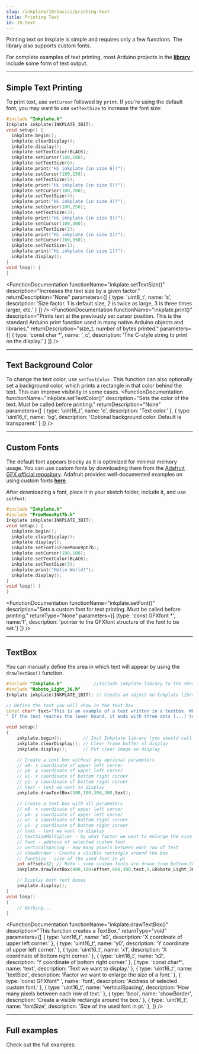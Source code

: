 ```yaml
---
slug: /inkplate/10/basics/printing-text
title: Printing Text
id: 10-text
---
```

Printing text on Inkplate is simple and requires only a few functions. The library also supports custom fonts.

<InfoBox>For complete examples of text printing, most Arduino projects in the [**library**](https://github.com/SolderedElectronics/Inkplate-Arduino-library/tree/master/examples/Inkplate10) include some form of text output.</InfoBox>

---

## Simple Text Printing 

To print text, use `setCursor` followed by `print`. If you're using the default font, you may want to use `setTextSize` to increase the font size: 

```cpp
#include "Inkplate.h"
Inkplate inkplate(INKPLATE_3BIT);
void setup() {
  inkplate.begin();
  inkplate.clearDisplay();
  inkplate.display();
  inkplate.setTextColor(BLACK);
  inkplate.setCursor(100,100);
  inkplate.setTextSize(6);
  inkplate.print("Hi inkplate (in size 6)!");
  inkplate.setCursor(100,150);
  inkplate.setTextSize(5);
  inkplate.print("Hi inkplate (in size 5)!");
  inkplate.setCursor(100,200);
  inkplate.setTextSize(4);
  inkplate.print("Hi inkplate (in size 4)!");
  inkplate.setCursor(100,250);
  inkplate.setTextSize(3);
  inkplate.print("Hi inkplate (in size 3)!");
  inkplate.setCursor(100,300);
  inkplate.setTextSize(2);
  inkplate.print("Hi inkplate (in size 2)!");
  inkplate.setCursor(100,350);
  inkplate.setTextSize(1);
  inkplate.print("Hi inkplate (in size 1)!");
  inkplate.display();
}
void loop() {
}
```

<CenteredImage src="/img/inkplate10/printing_text_sizes.png" alt="Expected output on Inkplate display" caption="Expected output on Inkplate display." width="1000px" />

<FunctionDocumentation
  functionName="inkplate.setTextSize()"
  description="Increases the text size by a given factor."
  returnDescription="None"
  parameters={[ 
    { type: 'uint8_t', name: 's', description: 'Size factor. 1 is default size, 2 is twice as large, 3 is three times larger, etc.' }
  ]}
/>
<FunctionDocumentation
  functionName="inkplate.print()"
  description="Prints text at the previously set cursor position. This is the standard Arduino print function used in many native Arduino objects and libraries."
  returnDescription="size_t, number of bytes printed."
  parameters={[ 
    { type: 'const char *', name: '_c', description: 'The C-style string to print on the display.' }
  ]}
/>

---

## Text Background Color

To change the text color, use `setTextColor`. This function can also optionally set a background color, which prints a rectangle in that color behind the text. This can improve visibility in some cases.
<FunctionDocumentation
  functionName="inkplate.setTextColor()"
  description="Sets the color of the text. Must be called before printing."
  returnDescription="None"
  parameters={[ 
    { type: 'uint16_t', name: 'c', description: 'Text color.' },
    { type: 'uint16_t', name: 'bg', description: 'Optional background color. Default is transparent.' }
  ]}
/>

---

## Custom Fonts

The default font appears blocky as it is optimized for minimal memory usage. You can use custom fonts by downloading them from the [Adafruit GFX official repository](https://github.com/adafruit/Adafruit-GFX-Library/tree/master/Fonts). Adafruit provides well-documented examples on using custom fonts [**here**](https://learn.adafruit.com/adafruit-gfx-graphics-library/using-fonts). 

After downloading a font, place it in your sketch folder, include it, and use `setFont`:

```cpp
#include "Inkplate.h"
#include "FreeMono9pt7b.h"
Inkplate inkplate(INKPLATE_3BIT);
void setup() {
  inkplate.begin();
  inkplate.clearDisplay();
  inkplate.display();
  inkplate.setFont(&FreeMono9pt7b);
  inkplate.setCursor(100,100);
  inkplate.setTextColor(BLACK);
  inkplate.setTextSize(3);
  inkplate.print("Hello World!");
  inkplate.display();
}
void loop() {
}
```

<CenteredImage src="/img/inkplate10/printing_text_custom_font.png" alt="Expected output on Inkplate display" caption="Expected output on Inkplate display." width="1000px" />

<FunctionDocumentation
  functionName="inkplate.setFont()"
  description="Sets a custom font for text printing. Must be called before printing."
  returnType="None"
  parameters={[
    {type: 'const GFXfont *', name:'f', description: 'pointer to the GFXfont structure of the font to be set.'}
  ]}
/>


---

## TextBox

You can manually define the area in which text will appear by using the `drawTextBox()` function.

```cpp
#include "Inkplate.h"            //Include Inkplate library to the sketch
#include "Roboto_Light_36.h"
Inkplate inkplate(INKPLATE_1BIT); // Create an object on Inkplate library and also set library into 1 Bit mode (BW)

// Define the text you will show in the text box
const char* text="This is an example of a text written in a textbox. When a word doesn't fit into the current row, it goes to the next one."\
" If the text reaches the lower bound, it ends with three dots (...) to mark that the text isnt displayed fully";

void setup()
{
    inkplate.begin();        // Init Inkplate library (you should call this function ONLY ONCE)
    inkplate.clearDisplay(); // Clear frame buffer of display
    inkplate.display();      // Put clear image on display

    // Create a text box without any optional parameters
    // x0- x coordinate of upper left corner
    // y0- y coordinate of upper left corner
    // x1- x coordinate of bottom right corner
    // y1- y coordinate of bottom right corner
    // text - text we want to display
    inkplate.drawTextBox(100,100,300,300,text);

    // Create a text box with all parameters
    // x0- x coordinate of upper left corner
    // y0- y coordinate of upper left corner
    // x1- x coordinate of bottom right corner
    // y1- y coordinate of bottom right corner
    // text - text we want to display
    // textSizeMultiplier - by what factor we want to enlarge the size of a font
    // font - address of selected custom font
    // verticalSpacing - how many pixels between each row of text
    // showBorder - Create a visible rectangle around the box
    // fontSize - size of the used font in pt
    int offset=32; // Note - some custom fonts are drawn from bottom-to-top which requires an offset, use an offset that best suits the font you use 
    inkplate.drawTextBox(400,100+offset,600,300,text,1,&Roboto_Light_36,27,false,36);

    // Display both text boxes
    inkplate.display();
}
void loop()
{
    // Nothing...
}
```

<CenteredImage src="/img/inkplate10/printing_text_textbox.png" alt="Expected output on Inkplate display" caption="Expected output on Inkplate display." width="1000px" />

<FunctionDocumentation
  functionName="inkplate.drawTextBox()"
  description="This function creates a TextBox."
  returnType="void"
  parameters={[
    { type: 'uint16_t', name: 'x0', description: 'X coordinate of upper left corner.' },
    { type: 'uint16_t', name: 'y0', description: 'Y coordinate of upper left corner.' },
    { type: 'uint16_t', name: 'x1', description: 'X coordinate of bottom right corner.' },
    { type: 'uint16_t', name: 'x2', description: 'Y coordinate of bottom right corner.' },
    { type: 'const char*', name: 'text', description: 'Text we want to display.' },
    { type: 'uint16_t', name: 'textSize', description: 'Factor we want to enlarge the size of a font.' },
    { type: 'const GFXfont* ', name: 'font', description: 'Address of selected custom font.' },
    { type: 'uint16_t', name: 'verticalSpacing', description: 'How many pixels between each row of text.' },
    { type: 'bool', name: 'showBorder', description: 'Create a visible rectangle around the box.' },
    { type: 'uint16_t', name: 'fontSize', description: 'Size of the used font in pt.' },
  ]}
/>


---

## Full examples
Check out the full examples:

<QuickLink 
  title="Inkplate10_TextBox.ino" 
  description="This example will show you how to use the TextBox function with and without special parameters"
  url="https://github.com/SolderedElectronics/Inkplate-Arduino-library/tree/master/examples/Inkplate10/Advanced/Other/Inkplate10_TextBox" 
/>